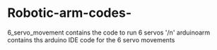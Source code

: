 # Robotic-arm-codes-
6_servo_movement contains the code to run 6 servos '/n' 
arduinoarm contains ths arduino IDE code for the 6 servo movements
